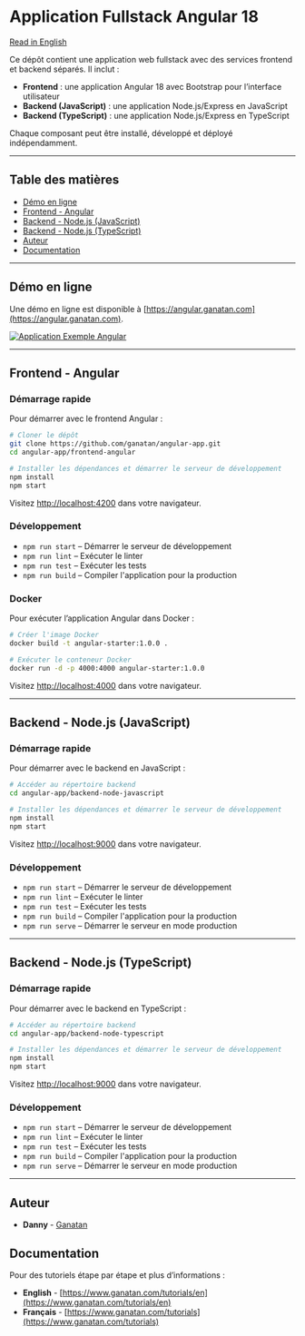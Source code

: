 
# Application Fullstack Angular 18

[Read in English](./README.md)

Ce dépôt contient une application web fullstack avec des services frontend et backend séparés. Il inclut :

- **Frontend** : une application Angular 18 avec Bootstrap pour l’interface utilisateur
- **Backend (JavaScript)** : une application Node.js/Express en JavaScript
- **Backend (TypeScript)** : une application Node.js/Express en TypeScript

Chaque composant peut être installé, développé et déployé indépendamment.

---

## Table des matières

- [Démo en ligne](#démo-en-ligne)
- [Frontend - Angular](#frontend---angular)
- [Backend - Node.js (JavaScript)](#backend---nodejs-javascript)
- [Backend - Node.js (TypeScript)](#backend---nodejs-typescript)
- [Auteur](#auteur)
- [Documentation](#documentation)

---

## Démo en ligne

Une démo en ligne est disponible à [https://angular.ganatan.com](https://angular.ganatan.com).

[![Application Exemple Angular](https://media.giphy.com/media/9BuBBLc7keCgRojp92/giphy.gif)](https://angular.ganatan.com)

---

## Frontend - Angular

### Démarrage rapide

Pour démarrer avec le frontend Angular :

```bash
# Cloner le dépôt
git clone https://github.com/ganatan/angular-app.git
cd angular-app/frontend-angular

# Installer les dépendances et démarrer le serveur de développement
npm install
npm start
```

Visitez [http://localhost:4200](http://localhost:4200) dans votre navigateur.

### Développement

- `npm run start` – Démarrer le serveur de développement
- `npm run lint` – Exécuter le linter
- `npm run test` – Exécuter les tests
- `npm run build` – Compiler l'application pour la production

### Docker

Pour exécuter l’application Angular dans Docker :

```bash
# Créer l'image Docker
docker build -t angular-starter:1.0.0 .

# Exécuter le conteneur Docker
docker run -d -p 4000:4000 angular-starter:1.0.0
```

Visitez [http://localhost:4000](http://localhost:4000) dans votre navigateur.

---

## Backend - Node.js (JavaScript)

### Démarrage rapide

Pour démarrer avec le backend en JavaScript :

```bash
# Accéder au répertoire backend
cd angular-app/backend-node-javascript

# Installer les dépendances et démarrer le serveur de développement
npm install
npm start
```

Visitez [http://localhost:9000](http://localhost:9000) dans votre navigateur.

### Développement

- `npm run start` – Démarrer le serveur de développement
- `npm run lint` – Exécuter le linter
- `npm run test` – Exécuter les tests
- `npm run build` – Compiler l'application pour la production
- `npm run serve` – Démarrer le serveur en mode production

---

## Backend - Node.js (TypeScript)

### Démarrage rapide

Pour démarrer avec le backend en TypeScript :

```bash
# Accéder au répertoire backend
cd angular-app/backend-node-typescript

# Installer les dépendances et démarrer le serveur de développement
npm install
npm start
```

Visitez [http://localhost:9000](http://localhost:9000) dans votre navigateur.

### Développement

- `npm run start` – Démarrer le serveur de développement
- `npm run lint` – Exécuter le linter
- `npm run test` – Exécuter les tests
- `npm run build` – Compiler l'application pour la production
- `npm run serve` – Démarrer le serveur en mode production

---

## Auteur

- **Danny** - [Ganatan](https://www.ganatan.com)

## Documentation

Pour des tutoriels étape par étape et plus d’informations :

- **English** - [https://www.ganatan.com/tutorials/en](https://www.ganatan.com/tutorials/en)
- **Français** - [https://www.ganatan.com/tutorials](https://www.ganatan.com/tutorials)
